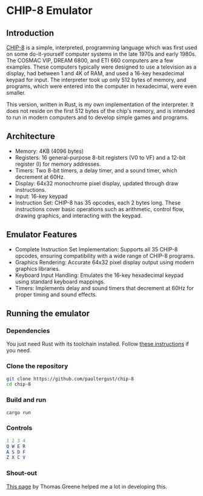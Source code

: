 # CHIP-8 Emulator

## Introduction

[CHIP-8](https://en.wikipedia.org/wiki/CHIP-8) is a simple, interpreted, programming language which was first used on some do-it-yourself computer systems in the late 1970s and early 1980s. The COSMAC VIP, DREAM 6800, and ETI 660 computers are a few examples. These computers typically were designed to use a television as a display, had between 1 and 4K of RAM, and used a 16-key hexadecimal keypad for input. The interpreter took up only 512 bytes of memory, and programs, which were entered into the computer in hexadecimal, were even smaller.

This version, written in Rust, is my own implementation of the interpreter. It does not reside on the first 512 bytes of the chip's memory, and is intended to run in modern computers and to develop simple games and programs.

## Architecture
* Memory: 4KB (4096 bytes)
* Registers: 16 general-purpose 8-bit registers (V0 to VF) and a 12-bit register (I) for memory addresses.
* Timers: Two 8-bit timers, a delay timer, and a sound timer, which decrement at 60Hz.
* Display: 64x32 monochrome pixel display, updated through draw instructions.
* Input: 16-key keypad
* Instruction Set: CHIP-8 has 35 opcodes, each 2 bytes long. These instructions cover basic operations such as arithmetic, control flow, drawing graphics, and interacting with the keypad.

## Emulator Features

* Complete Instruction Set Implementation: Supports all 35 CHIP-8 opcodes, ensuring compatibility with a wide range of CHIP-8 programs.
* Graphics Rendering: Accurate 64x32 pixel display output using modern graphics libraries.
* Keyboard Input Handling: Emulates the 16-key hexadecimal keypad using standard keyboard mappings.
* Timers: Implements delay and sound timers that decrement at 60Hz for proper timing and sound effects.

## Running the emulator

### Dependencies
You just need Rust with its toolchain installed. Follow [these instructions](https://www.rust-lang.org/tools/install) if you need.

### Clone the repository 

``` sh
git clone https://github.com/paultergust/chip-8
cd chip-8
```
### Build and run

```sh
cargo run
```

### Controls

```mathematica
1 2 3 4
Q W E R
A S D F
Z X C V
```

### Shout-out

[This page](http://devernay.free.fr/hacks/chip8/C8TECH10.HTM) by Thomas Greene helped me a lot in developing this.

